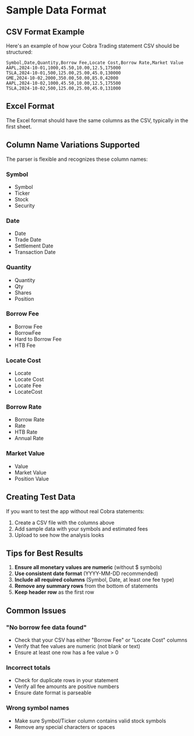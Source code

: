 # Sample Data Format

## CSV Format Example

Here's an example of how your Cobra Trading statement CSV should be structured:

```csv
Symbol,Date,Quantity,Borrow Fee,Locate Cost,Borrow Rate,Market Value
AAPL,2024-10-01,1000,45.50,10.00,12.5,175000
TSLA,2024-10-01,500,125.00,25.00,45.0,130000
GME,2024-10-02,2000,350.00,50.00,85.0,42000
AAPL,2024-10-02,1000,45.50,10.00,12.5,175500
TSLA,2024-10-02,500,125.00,25.00,45.0,131000
```

## Excel Format

The Excel format should have the same columns as the CSV, typically in the first sheet.

## Column Name Variations Supported

The parser is flexible and recognizes these column names:

### Symbol
- Symbol
- Ticker  
- Stock
- Security

### Date
- Date
- Trade Date
- Settlement Date
- Transaction Date

### Quantity
- Quantity
- Qty
- Shares
- Position

### Borrow Fee
- Borrow Fee
- BorrowFee
- Hard to Borrow Fee
- HTB Fee

### Locate Cost
- Locate
- Locate Cost
- Locate Fee
- LocateCost

### Borrow Rate
- Borrow Rate
- Rate
- HTB Rate
- Annual Rate

### Market Value
- Value
- Market Value
- Position Value

## Creating Test Data

If you want to test the app without real Cobra statements:

1. Create a CSV file with the columns above
2. Add sample data with your symbols and estimated fees
3. Upload to see how the analysis looks

## Tips for Best Results

1. **Ensure all monetary values are numeric** (without $ symbols)
2. **Use consistent date format** (YYYY-MM-DD recommended)
3. **Include all required columns** (Symbol, Date, at least one fee type)
4. **Remove any summary rows** from the bottom of statements
5. **Keep header row** as the first row

## Common Issues

### "No borrow fee data found"
- Check that your CSV has either "Borrow Fee" or "Locate Cost" columns
- Verify that fee values are numeric (not blank or text)
- Ensure at least one row has a fee value > 0

### Incorrect totals
- Check for duplicate rows in your statement
- Verify all fee amounts are positive numbers
- Ensure date format is parseable

### Wrong symbol names
- Make sure Symbol/Ticker column contains valid stock symbols
- Remove any special characters or spaces


